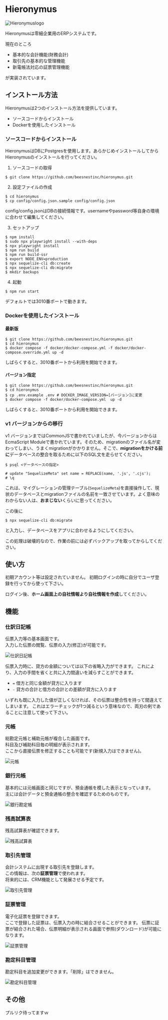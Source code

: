 # Hieronymus
![Hieronymuslogo](documents/images/github-logo.png)

Hieronymusは零細企業用のERPシステムです。

現在のところ

* 基本的な会計機能(財務会計)
* 取引先の基本的な管理機能
* 新電帳法対応の証票管理機能

が実装されています。

## インストール方法

Hieronymusは2つのインストール方法を提供しています。

* ソースコードからインストール
* Dockerを使用したインストール

### ソースコードからインストール

HieronymusはDBにPostgresを使用します。あらかじめインストールしてからHieronymusのインストールを行ってください。

1. ソースコードの取得
```
$ git clone https://github.com/beesnestinc/hieronymus.git
```
2. 設定ファイルの作成
```
$ cd hieronymus
$ cp config/config.json.sample config/config.json
```
config/config.jsonはDBの接続情報です。usernameやpassword等自身の環境に合わせて編集してください。

3. セットアップ

```
$ npm install
$ sudo npx playwright install --with-deps
$ npx playwright install
$ npm run build
$ npm run build-ssr
$ export NODE_ENV=production
$ npx sequelize-cli db:create
$ npx sequelize-cli db:migrate
$ mkdir backups
```
4. 起動
```
$ npm run start
```
デフォルトでは3010番ポートで動きます。

### Dockerを使用したインストール
#### 最新版
```
$ git clone https://github.com/beesnestinc/hieronymus.git
$ cd hieronymus
$ docker compose -f docker/docker-compose.yml -f docker/docker-compose.override.yml up -d
```
しばらくすると、3010番ポートから利用を開始できます。

#### バージョン指定
```
$ git clone https://github.com/beesnestinc/hieronymus.git
$ cd hieronymus
$ cp .env.example .env # DOCKER_IMAGE_VERSION=[バージョン]に変更
$ docker compose -f docker/docker-compose.yml  up -d
```
しばらくすると、3010番ポートから利用を開始できます。

### v1 バージョンからの移行

v1 バージョンまではCommonJSで書かれていましたが、今バージョンからはEcmaScript Moduleで書かれています。そのため、migrationのファイル名が変わってしまい、うまくmigrationがかかりません。そこで、**migrationをかける前に**データベースの整合を取るために以下のSQL文を走らせてください。

```
$ psql <データベースの指定>

# update "SequelizeMeta" set name = REPLACE(name, '.js', '.cjs');
# \q
```

これは、マイグレーションの管理テーブル(`SequelizeMeta`)を直接操作して、現状のデータベースとmigrationファイルの名前を一致させています。よく意味のわからない人は、**おまじない**くらいに思ってください。

この後に

```
$ npx sequelize-cli db:migrate
```

と入力し、データベースをアプリに合わせるようにしてください。

この処理は破壊的なので、作業の前には必ずバックアップを取ってからしてください。

## 使い方

初期アカウント等は設定されていません。
初期ログインの時に自分でユーザ登録を行ってから使って下さい。

ログイン後、**ホーム画面上の自社情報より自社情報を作成**してください。

## 機能

### 仕訳日記帳
伝票入力等の基本画面です。  
入力した伝票の閲覧、伝票の入力(修正)が可能です。

![仕訳日記帳](documents/images/仕訳日記帳.png)

伝票入力時に、貸方の金額については以下の省略入力ができます。
これにより、入力の手間を省くと共に入力間違いを減らすことができます。

* `=` 借方と同じ金額が貸方に入ります
* `-` 貸方の合計と借方の合計との差額が貸方に入ります

いずれも既に入力した値が正しくなければ、その伝票は整合性を持って間違えてしまいます。
これはエラーチェックが1つ減るという意味なので、両刃の剣であることに注意して使って下さい。

### 元帳
総勘定元帳と補助元帳が複合した画面です。  
科目及び補助科目毎の明細が表示されます。  
ここから直接伝票を修正することも可能です(新規入力はできません)。

![元帳](documents/images/元帳.png)

### 銀行元帳

基本的には元帳画面と同じですが、預金通帳を模した表示となっています。  
主には会計データと預金通帳の整合を確認するためのものです。

![銀行勘定帳](documents/images/銀行勘定帳.png)

### 残高試算表

残高試算表が確認できます。

![残高試算表](documents/images/残高試算表.png)

### 取引先管理

会計システムに出現する取引先を登録します。  
この情報は、次の**証票管理**で使われます。  
将来的には、CRM機能として発展させる予定です。

![取引先管理](documents/images/取引先管理.png)

### 証票管理

電子化証票を登録できます。  
ここで登録した証票は、伝票入力の時に結合させることができます。
伝票に証票が結合された場合、伝票明細が表示される画面で参照(ダウンロード)が可能になります。

![証票管理](documents/images/証票管理.png)

### 勘定科目管理

勘定科目を追加変更ができます。「削除」はできません。

![勘定科目管理](documents/images/勘定科目管理.png)

## その他

プルリク待ってますｗ
